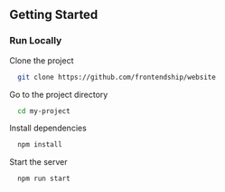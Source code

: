 ## Getting Started

### Run Locally

Clone the project

```bash
  git clone https://github.com/frontendship/website
```

Go to the project directory

```bash
  cd my-project
```

Install dependencies

```bash
  npm install
```

Start the server

```bash
  npm run start
```
